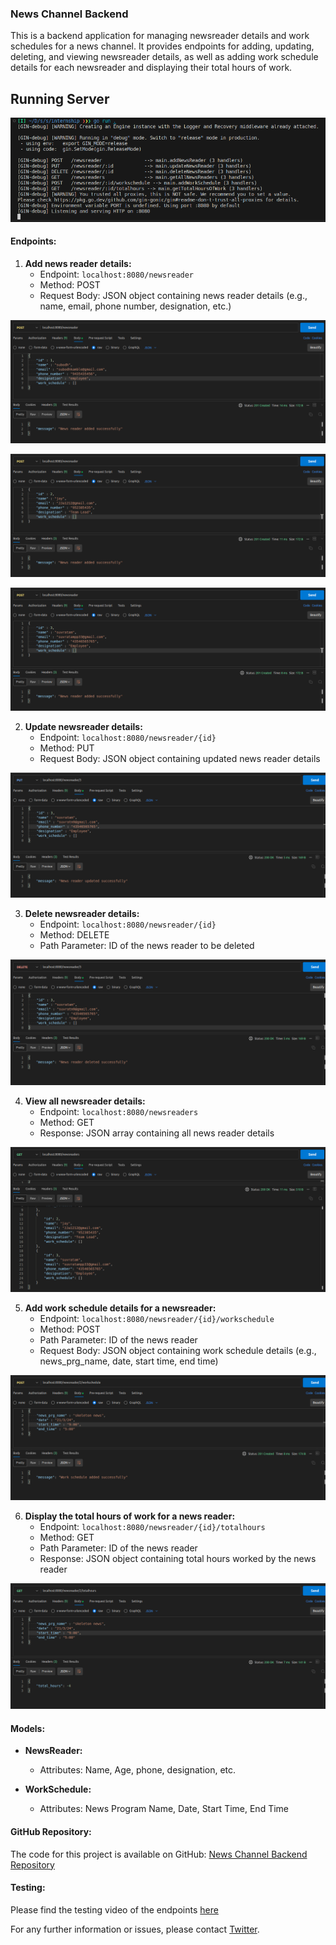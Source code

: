 ### News Channel Backend

This is a backend application for managing newsreader details and work schedules for a news channel. It provides endpoints for adding, updating, deleting, and viewing newsreader details, as well as adding work schedule details for each newsreader and displaying their total hours of work.

## Running Server

![](./images/server.png)

#### Endpoints:

1. **Add news reader details:**
   - Endpoint: `localhost:8080/newsreader`
   - Method: POST
   - Request Body: JSON object containing news reader details (e.g., name, email, phone number, designation, etc.)

![](./images/post_1.png)

![](./images/post_2.png)

![](./images/post_3.png)

2. **Update newsreader details:**
   - Endpoint: `localhost:8080/newsreader/{id}`
   - Method: PUT
   - Request Body: JSON object containing updated news reader details

![](./images/put.png)

3. **Delete newsreader details:**
   - Endpoint: `localhost:8080/newsreader/{id}`
   - Method: DELETE
   - Path Parameter: ID of the news reader to be deleted

![](./images/delete_3.png)

4. **View all newsreader details:**
   - Endpoint: `localhost:8080/newsreaders`
   - Method: GET
   - Response: JSON array containing all news reader details

![](./images/get_all.png)

5. **Add work schedule details for a newsreader:**
   - Endpoint: `localhost:8080/newsreader/{id}/workschedule`
   - Method: POST
   - Path Parameter: ID of the news reader
   - Request Body: JSON object containing work schedule details (e.g., news_prg_name, date, start time, end time)

![](./images/post_2a.png)

6. **Display the total hours of work for a news reader:**
   - Endpoint: `localhost:8080/newsreader/{id}/totalhours`
   - Method: GET
   - Path Parameter: ID of the news reader
   - Response: JSON object containing total hours worked by the news reader

![](./images/get_hours.png)

#### Models:

- **NewsReader:**
  - Attributes: Name, Age, phone, designation, etc.

- **WorkSchedule:**
  - Attributes: News Program Name, Date, Start Time, End Time

#### GitHub Repository:

The code for this project is available on GitHub: [News Channel Backend Repository](https://github.com/tusuii/GoLang_WebServer_Mediater_Task/)

#### Testing:

Please find the testing video of the endpoints [here](https://drive.google.com/file/d/1e8tXaxsThdRE8cElHr2O9dVsPhrl-wGd/view?usp=drive_link)

For any further information or issues, please contact [Twitter](https://twitter.com/SubodhKamble42).
